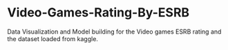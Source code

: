 # Video-Games-Rating-By-ESRB
Data Visualization and Model building for the Video games ESRB rating and the dataset loaded from kaggle.
